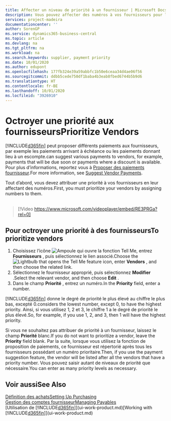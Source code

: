 ```yaml
---
title: Affecter un niveau de priorité à un fournisseur | Microsoft Docs
description: Vous pouvez affecter des numéros à vos fournisseurs pour les classer par ordre de priorité et faciliter des propositions de paiement dans Business Central.
services: project-madeira
documentationcenter: ''
author: SorenGP
ms.service: dynamics365-business-central
ms.topic: article
ms.devlang: na
ms.tgt_pltfrm: na
ms.workload: na
ms.search.keywords: supplier, payment priority
ms.date: 10/01/2020
ms.author: edupont
ms.openlocfilehash: 177fb324e39a59abbfc1b50e6ceaa34d4ae06f56
ms.sourcegitcommit: ddbb5cede750df1baba4b3eab8fbed6744b5b9d6
ms.translationtype: HT
ms.contentlocale: fr-BE
ms.lasthandoff: 10/01/2020
ms.locfileid: "3926910"
---
```

# <a name="prioritize-vendors"></a><span data-ttu-id="e0c31-103">Octroyer une priorité aux fournisseurs</span><span class="sxs-lookup"><span data-stu-id="e0c31-103">Prioritize Vendors</span></span>
[!INCLUDE[d365fin](includes/d365fin_md.md)] <span data-ttu-id="e0c31-104">peut proposer différents paiements aux fournisseurs, par exemple les paiements arrivant à échéance ou les paiements donnant lieu à un escompte.</span><span class="sxs-lookup"><span data-stu-id="e0c31-104">can suggest various payments to vendors, for example, payments that will be due soon or payments where a discount is available.</span></span> <span data-ttu-id="e0c31-105">Pour plus d’informations, reportez vous à [Proposer des paiements fournisseur](payables-how-suggest-vendor-payments.md).</span><span class="sxs-lookup"><span data-stu-id="e0c31-105">For more information, see [Suggest Vendor Payments](payables-how-suggest-vendor-payments.md).</span></span>

<span data-ttu-id="e0c31-106">Tout d’abord, vous devez attribuer une priorité à vos fournisseurs en leur affectant des numéros.</span><span class="sxs-lookup"><span data-stu-id="e0c31-106">First, you must prioritize your vendors by assigning numbers to them.</span></span>
<br><br>
> [!Video https://www.microsoft.com/videoplayer/embed/RE3PRGa?rel=0]

## <a name="to-prioritize-vendors"></a><span data-ttu-id="e0c31-107">Pour octroyer une priorité à des fournisseurs</span><span class="sxs-lookup"><span data-stu-id="e0c31-107">To prioritize vendors</span></span>
1. <span data-ttu-id="e0c31-108">Choisissez l’icône ![Ampoule qui ouvre la fonction Tell Me](media/ui-search/search_small.png "Dites-moi ce que vous voulez faire"), entrez **Fournisseurs** , puis sélectionnez le lien associé.</span><span class="sxs-lookup"><span data-stu-id="e0c31-108">Choose the ![Lightbulb that opens the Tell Me feature](media/ui-search/search_small.png "Tell me what you want to do") icon, enter **Vendors** , and then choose the related link.</span></span>
2. <span data-ttu-id="e0c31-109">Sélectionnez le fournisseur approprié, puis sélectionnez **Modifier** .</span><span class="sxs-lookup"><span data-stu-id="e0c31-109">Select the relevant vendor, and then choose **Edit** .</span></span>
3. <span data-ttu-id="e0c31-110">Dans le champ **Priorité** , entrez un numéro.</span><span class="sxs-lookup"><span data-stu-id="e0c31-110">In the **Priority** field, enter a number.</span></span>

[!INCLUDE[d365fin](includes/d365fin_md.md)] <span data-ttu-id="e0c31-111">donne le degré de priorité le plus élevé au chiffre le plus bas, excepté 0.</span><span class="sxs-lookup"><span data-stu-id="e0c31-111">considers the lowest number, except 0, to have the highest priority.</span></span> <span data-ttu-id="e0c31-112">Ainsi, si vous utilisez 1, 2 et 3, le chiffre 1 a le degré de priorité le plus élevé.</span><span class="sxs-lookup"><span data-stu-id="e0c31-112">So, for example, if you use 1, 2, and 3, then 1 will have the highest priority.</span></span>

<span data-ttu-id="e0c31-113">Si vous ne souhaitez pas attribuer de priorité à un fournisseur, laissez le champ **Priorité** blanc.</span><span class="sxs-lookup"><span data-stu-id="e0c31-113">If you do not want to prioritize a vendor, leave the **Priority** field blank.</span></span> <span data-ttu-id="e0c31-114">Par la suite, lorsque vous utilisez la fonction de proposition de paiements, ce fournisseur est répertorié après tous les fournisseurs possédant un numéro prioritaire.</span><span class="sxs-lookup"><span data-stu-id="e0c31-114">Then, if you use the payment suggestion feature, the vendor will be listed after all the vendors that have a priority number.</span></span> <span data-ttu-id="e0c31-115">Vous pouvez saisir autant de niveaux de priorité que nécessaire.</span><span class="sxs-lookup"><span data-stu-id="e0c31-115">You can enter as many priority levels as necessary.</span></span>

## <a name="see-also"></a><span data-ttu-id="e0c31-116">Voir aussi</span><span class="sxs-lookup"><span data-stu-id="e0c31-116">See Also</span></span>
[<span data-ttu-id="e0c31-117">Définition des achats</span><span class="sxs-lookup"><span data-stu-id="e0c31-117">Setting Up Purchasing</span></span>](purchasing-setup-purchasing.md)  
[<span data-ttu-id="e0c31-118">Gestion des comptes fournisseur</span><span class="sxs-lookup"><span data-stu-id="e0c31-118">Managing Payables</span></span>](payables-manage-payables.md)  
<span data-ttu-id="e0c31-119">[Utilisation de [!INCLUDE[d365fin](includes/d365fin_md.md)]](ui-work-product.md)</span><span class="sxs-lookup"><span data-stu-id="e0c31-119">[Working with [!INCLUDE[d365fin](includes/d365fin_md.md)]](ui-work-product.md)</span></span>
